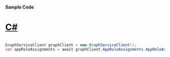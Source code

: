 #### Sample Code
# [C#](#tab/Csharp)

```C#

GraphServiceClient graphClient = new GraphServiceClient();
var appRoleAssignments = await graphClient.AppRoleAssignments.AppRoleAssignments.Request().GetAsync();

```